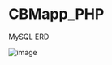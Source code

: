 # CBMapp_PHP

MySQL ERD

![image](https://user-images.githubusercontent.com/65345381/105929584-39b7ce80-608b-11eb-83a2-8014e8b9244f.png)
